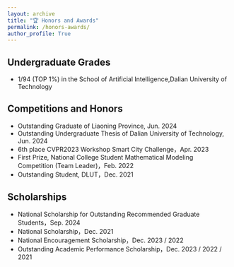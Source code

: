 ```yaml
---
layout: archive
title: "🏆 Honors and Awards"
permalink: /honors-awards/
author_profile: True
---
```



Undergraduate Grades
------
- 1/94 (TOP 1%) in the School of Artificial Intelligence,Dalian University of Technology


Competitions and Honors
------
- Outstanding Graduate of Liaoning Province, Jun. 2024
- Outstanding Undergraduate Thesis of Dalian University of Technology, Jun. 2024
- 6th place CVPR2023 Workshop Smart City Challenge，Apr. 2023
- First Prize, National College Student Mathematical Modeling Competition (Team Leader)，Feb. 2022
- Outstanding Student, DLUT，Dec. 2021


Scholarships
------
- National Scholarship for Outstanding Recommended Graduate Students，Sep. 2024
- National Scholarship，Dec. 2021
- National Encouragement Scholarship，Dec. 2023 / 2022
- Outstanding Academic Performance Scholarship，Dec. 2023 / 2022 / 2021

